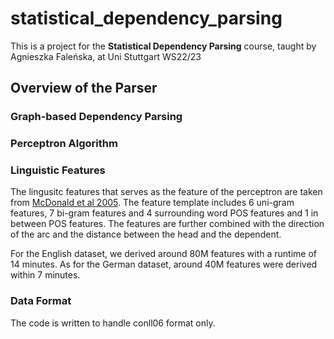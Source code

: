 # statistical_dependency_parsing

This is a project for the **Statistical Dependency Parsing** course, taught by 
Agnieszka Faleńska, at Uni Stuttgart WS22/23

## Overview of the Parser

### Graph-based Dependency Parsing
### Perceptron Algorithm
### Linguistic Features
The lingusitc features that serves as the feature of the perceptron are taken from [McDonald et al 2005](https://aclanthology.org/H05-1066.pdf).
The feature template includes 6 uni-gram features, 7 bi-gram features and 4 surrounding word POS features and 1 in between POS features. The features are further combined with the direction of the arc and the distance between the head and the dependent.

For the English dataset, we derived around 80M features with a runtime of 14 minutes. As for the German dataset, around 40M features were derived within 7 minutes.

### Data Format
The code is written to handle conll06 format only.
